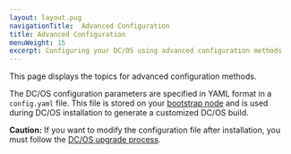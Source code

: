 ```yaml
---
layout: layout.pug
navigationTitle:  Advanced Configuration
title: Advanced Configuration
menuWeight: 15
excerpt: Configuring your DC/OS using advanced configuration methods
---
```


This page displays the topics for advanced configuration methods.

The DC/OS configuration parameters are specified in YAML format in a `config.yaml` file. This file is stored on your [bootstrap node](/mesosphere/dcos/1.13/installing/production/system-requirements/#bootstrap-node) and is used during DC/OS installation to generate a customized DC/OS build.

**Caution:** If you want to modify the configuration file after installation, you must follow the [DC/OS upgrade process](/mesosphere/dcos/1.13/installing/production/upgrading/).

